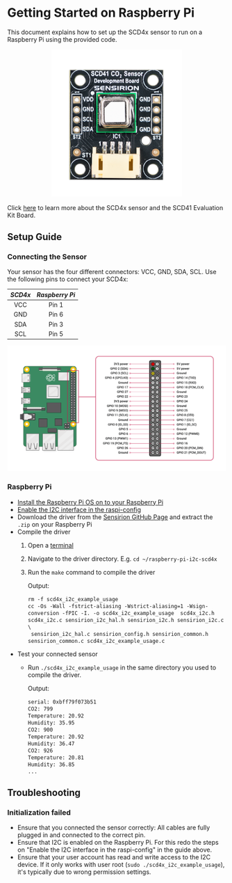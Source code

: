 Getting Started on Raspberry Pi
===============================

This document explains how to set up the SCD4x sensor to run on a Raspberry Pi
using the provided code.

[<center><img src="images/SCD41_Development_Board.png" width="300px"></center>](https://sensirion.com/my-scd-ek)

Click [here](https://sensirion.com/my-scd-ek) to learn more about the SCD4x
sensor and the SCD41 Evaluation Kit Board.


Setup Guide
-----------

### Connecting the Sensor

Your sensor has the four different connectors: VCC, GND, SDA, SCL. Use
the following pins to connect your SCD4x:

 *SCD4x*  |    *Raspberry Pi*
 :------: | :------------------:
   VCC    |        Pin 1
   GND    |        Pin 6
   SDA    |        Pin 3
   SCL    |        Pin 5

<center><img src="images/GPIO-Pinout-Diagram.png" width="900px"></center>

### Raspberry Pi

- [Install the Raspberry Pi OS on to your Raspberry Pi](https://projects.raspberrypi.org/en/projects/raspberry-pi-setting-up)
- [Enable the I2C interface in the raspi-config](https://www.raspberrypi.org/documentation/configuration/raspi-config.md)
- Download the driver from the [Sensirion GitHub Page](https://github.com/Sensirion/raspberry-pi-i2c-scd4x/tags)
  and extract the `.zip` on your Raspberry Pi
- Compile the driver
    1. Open a [terminal](https://www.raspberrypi.org/documentation/usage/terminal/)
    2. Navigate to the driver directory. E.g. `cd ~/raspberry-pi-i2c-scd4x`
    3. Run the `make` command to compile the driver

       Output:
       ```
       rm -f scd4x_i2c_example_usage
       cc -Os -Wall -fstrict-aliasing -Wstrict-aliasing=1 -Wsign-conversion -fPIC -I. -o scd4x_i2c_example_usage  scd4x_i2c.h scd4x_i2c.c sensirion_i2c_hal.h sensirion_i2c.h sensirion_i2c.c \
       	sensirion_i2c_hal.c sensirion_config.h sensirion_common.h sensirion_common.c scd4x_i2c_example_usage.c
       ```
- Test your connected sensor
    - Run `./scd4x_i2c_example_usage` in the same directory you used to
      compile the driver.

      Output:
      ```
      serial: 0xbff79f073b51
      CO2: 799
      Temperature: 20.92
      Humidity: 35.95
      CO2: 900
      Temperature: 20.92
      Humidity: 36.47
      CO2: 926
      Temperature: 20.81
      Humidity: 36.85
      ...
      ```

Troubleshooting
---------------

### Initialization failed

-   Ensure that you connected the sensor correctly: All cables are fully
    plugged in and connected to the correct pin.
-   Ensure that I2C is enabled on the Raspberry Pi. For this redo the steps on
    "Enable the I2C interface in the raspi-config" in the guide above.
-   Ensure that your user account has read and write access to the I2C device.
    If it only works with user root (`sudo ./scd4x_i2c_example_usage`), it's
    typically due to wrong permission settings.
